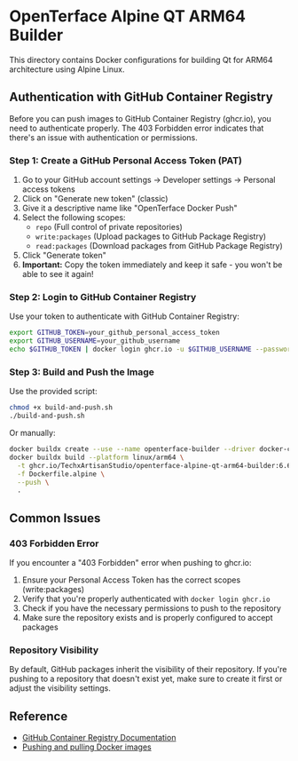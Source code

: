# OpenTerface Alpine QT ARM64 Builder

This directory contains Docker configurations for building Qt for ARM64 architecture using Alpine Linux.

## Authentication with GitHub Container Registry

Before you can push images to GitHub Container Registry (ghcr.io), you need to authenticate properly. The 403 Forbidden error indicates that there's an issue with authentication or permissions.

### Step 1: Create a GitHub Personal Access Token (PAT)

1. Go to your GitHub account settings → Developer settings → Personal access tokens
2. Click on "Generate new token" (classic)
3. Give it a descriptive name like "OpenTerface Docker Push"
4. Select the following scopes:
   - `repo` (Full control of private repositories)
   - `write:packages` (Upload packages to GitHub Package Registry)
   - `read:packages` (Download packages from GitHub Package Registry)
5. Click "Generate token"
6. **Important:** Copy the token immediately and keep it safe - you won't be able to see it again!

### Step 2: Login to GitHub Container Registry

Use your token to authenticate with GitHub Container Registry:

```bash
export GITHUB_TOKEN=your_github_personal_access_token
export GITHUB_USERNAME=your_github_username
echo $GITHUB_TOKEN | docker login ghcr.io -u $GITHUB_USERNAME --password-stdin
```

### Step 3: Build and Push the Image

Use the provided script:

```bash
chmod +x build-and-push.sh
./build-and-push.sh
```

Or manually:

```bash
docker buildx create --use --name openterface-builder --driver docker-container
docker buildx build --platform linux/arm64 \
  -t ghcr.io/TechxArtisanStudio/openterface-alpine-qt-arm64-builder:6.6.3-alpine \
  -f Dockerfile.alpine \
  --push \
  .
```

## Common Issues

### 403 Forbidden Error

If you encounter a "403 Forbidden" error when pushing to ghcr.io:

1. Ensure your Personal Access Token has the correct scopes (write:packages)
2. Verify that you're properly authenticated with `docker login ghcr.io`
3. Check if you have the necessary permissions to push to the repository
4. Make sure the repository exists and is properly configured to accept packages

### Repository Visibility

By default, GitHub packages inherit the visibility of their repository. If you're pushing to a repository that doesn't exist yet, make sure to create it first or adjust the visibility settings.

## Reference

- [GitHub Container Registry Documentation](https://docs.github.com/en/packages/working-with-a-github-packages-registry/working-with-the-container-registry)
- [Pushing and pulling Docker images](https://docs.github.com/en/packages/working-with-a-github-packages-registry/working-with-the-container-registry#pushing-container-images)
